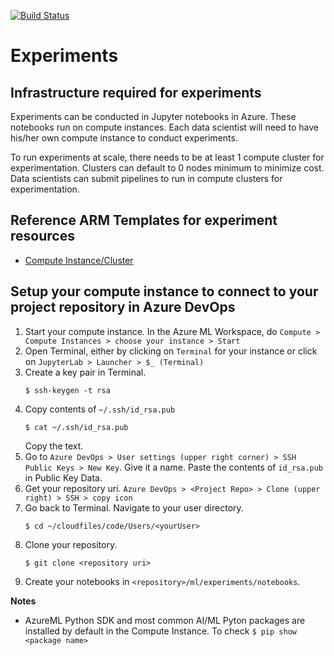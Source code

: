 [![Build Status](https://dev.azure.com/auimendoza/pipelines-azureml/_apis/build/status/mlops-experiments?branchName=master)](https://dev.azure.com/auimendoza/pipelines-azureml/_build/latest?definitionId=6&branchName=master)

# Experiments

## Infrastructure required for experiments

Experiments can be conducted in Jupyter notebooks in Azure. These notebooks run on compute instances. Each data scientist will need to have his/her own compute instance to conduct experiments. 

To run experiments at scale, there needs to be at least 1 compute cluster for experimentation. Clusters can default to 0 nodes minimum to minimize cost. Data scientists can submit pipelines to run in compute clusters for experimentation.

## Reference ARM Templates for experiment resources
- [Compute Instance/Cluster](https://docs.microsoft.com/en-us/azure/templates/microsoft.machinelearningservices/workspaces/computes?tabs=json)


## Setup your compute instance to connect to your project repository in Azure DevOps

1. Start your compute instance. In the Azure ML Workspace, do `Compute > Compute Instances > choose your instance > Start`
2. Open Terminal, either by clicking on `Terminal` for your instance or click on `JupyterLab > Launcher > $_ (Terminal)`
3. Create a key pair in Terminal. 
   ```
   $ ssh-keygen -t rsa
   ```
4. Copy contents of `~/.ssh/id_rsa.pub`
   ```
   $ cat ~/.ssh/id_rsa.pub
   ```
   Copy the text.
5. Go to `Azure DevOps > User settings (upper right corner) > SSH Public Keys > New Key`. Give it a name. Paste the contents of `id_rsa.pub` in Public Key Data.
6. Get your repository uri. `Azure DevOps > <Project Repo> > Clone (upper right) > SSH > copy icon`
6. Go back to Terminal. Navigate to your user directory. 
    ```
    $ cd ~/cloudfiles/code/Users/<yourUser>
    ```
7. Clone your repository.
    ```
    $ git clone <repository uri>
    ```
8. Create your notebooks in `<repository>/ml/experiments/notebooks`. 

**Notes**

- AzureML Python SDK and most common AI/ML Pyton packages are installed by default in the Compute Instance. To check `$ pip show <package name>`